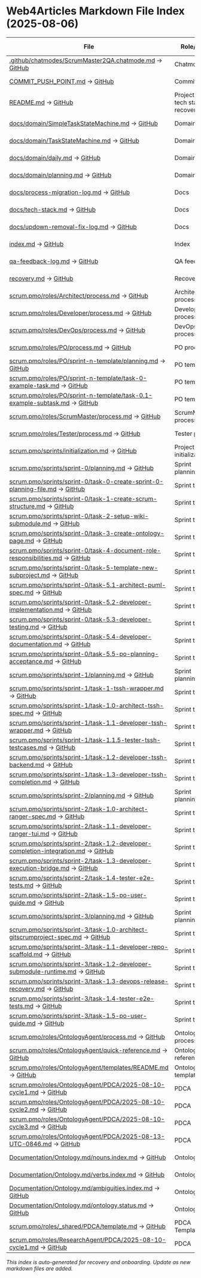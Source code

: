 # Web4Articles Markdown File Index (2025-08-06)

| File | Role/Type | Last Modified |
|------|-----------|--------------|
| [.github/chatmodes/ScrumMaster2QA.chatmode.md](.github/chatmodes/ScrumMaster2QA.chatmode.md) -> [GitHub](https://github.com/Cerulean-Circle-GmbH/Web4Articles/blob/feature/ontology-agent/.github/chatmodes/ScrumMaster2QA.chatmode.md) | Chatmode | 2025-08-06 |
| [COMMIT_PUSH_POINT.md](COMMIT_PUSH_POINT.md) -> [GitHub](https://github.com/Cerulean-Circle-GmbH/Web4Articles/blob/feature/ontology-agent/COMMIT_PUSH_POINT.md) | Commit guide | 2025-08-06 |
| [README.md](README.md) -> [GitHub](https://github.com/Cerulean-Circle-GmbH/Web4Articles/blob/feature/ontology-agent/README.md) | Project root, tech stack, recovery | 2025-08-06 |
| [docs/domain/SimpleTaskStateMachine.md](docs/domain/SimpleTaskStateMachine.md) -> [GitHub](https://github.com/Cerulean-Circle-GmbH/Web4Articles/blob/feature/ontology-agent/docs/domain/SimpleTaskStateMachine.md) | Domain doc | 2025-08-06 |
| [docs/domain/TaskStateMachine.md](docs/domain/TaskStateMachine.md) -> [GitHub](https://github.com/Cerulean-Circle-GmbH/Web4Articles/blob/feature/ontology-agent/docs/domain/TaskStateMachine.md) | Domain doc | 2025-08-06 |
| [docs/domain/daily.md](docs/domain/daily.md) -> [GitHub](https://github.com/Cerulean-Circle-GmbH/Web4Articles/blob/feature/ontology-agent/docs/domain/daily.md) | Domain doc | 2025-08-06 |
| [docs/domain/planning.md](docs/domain/planning.md) -> [GitHub](https://github.com/Cerulean-Circle-GmbH/Web4Articles/blob/feature/ontology-agent/docs/domain/planning.md) | Domain doc | 2025-08-06 |
| [docs/process-migration-log.md](docs/process-migration-log.md) -> [GitHub](https://github.com/Cerulean-Circle-GmbH/Web4Articles/blob/feature/ontology-agent/docs/process-migration-log.md) | Docs | 2025-08-06 |
| [docs/tech-stack.md](docs/tech-stack.md) -> [GitHub](https://github.com/Cerulean-Circle-GmbH/Web4Articles/blob/feature/ontology-agent/docs/tech-stack.md) | Docs | 2025-08-06 |
| [docs/updown-removal-fix-log.md](docs/updown-removal-fix-log.md) -> [GitHub](https://github.com/Cerulean-Circle-GmbH/Web4Articles/blob/feature/ontology-agent/docs/updown-removal-fix-log.md) | Docs | 2025-08-06 |
| [index.md](index.md) -> [GitHub](https://github.com/Cerulean-Circle-GmbH/Web4Articles/blob/feature/ontology-agent/index.md) | Index | 2025-08-06 |
| [qa-feedback-log.md](qa-feedback-log.md) -> [GitHub](https://github.com/Cerulean-Circle-GmbH/Web4Articles/blob/feature/ontology-agent/qa-feedback-log.md) | QA feedback | 2025-08-06 |
| [recovery.md](recovery.md) -> [GitHub](https://github.com/Cerulean-Circle-GmbH/Web4Articles/blob/feature/ontology-agent/recovery.md) | Recovery log | 2025-08-06 |
| [scrum.pmo/roles/Architect/process.md](scrum.pmo/roles/Architect/process.md) -> [GitHub](https://github.com/Cerulean-Circle-GmbH/Web4Articles/blob/feature/ontology-agent/scrum.pmo/roles/Architect/process.md) | Architect process | 2025-08-06 |
| [scrum.pmo/roles/Developer/process.md](scrum.pmo/roles/Developer/process.md) -> [GitHub](https://github.com/Cerulean-Circle-GmbH/Web4Articles/blob/feature/ontology-agent/scrum.pmo/roles/Developer/process.md) | Developer process | 2025-08-06 |
| [scrum.pmo/roles/DevOps/process.md](scrum.pmo/roles/DevOps/process.md) -> [GitHub](https://github.com/Cerulean-Circle-GmbH/Web4Articles/blob/feature/ontology-agent/scrum.pmo/roles/DevOps/process.md) | DevOps process | 2025-08-06 |
| [scrum.pmo/roles/PO/process.md](scrum.pmo/roles/PO/process.md) -> [GitHub](https://github.com/Cerulean-Circle-GmbH/Web4Articles/blob/feature/ontology-agent/scrum.pmo/roles/PO/process.md) | PO process | 2025-08-06 |
| [scrum.pmo/roles/PO/sprint-n-template/planning.md](scrum.pmo/roles/PO/sprint-n-template/planning.md) -> [GitHub](https://github.com/Cerulean-Circle-GmbH/Web4Articles/blob/feature/ontology-agent/scrum.pmo/roles/PO/sprint-n-template/planning.md) | PO template | 2025-08-06 |
| [scrum.pmo/roles/PO/sprint-n-template/task-0-example-task.md](scrum.pmo/roles/PO/sprint-n-template/task-0-example-task.md) -> [GitHub](https://github.com/Cerulean-Circle-GmbH/Web4Articles/blob/feature/ontology-agent/scrum.pmo/roles/PO/sprint-n-template/task-0-example-task.md) | PO template | 2025-08-06 |
| [scrum.pmo/roles/PO/sprint-n-template/task-0.1-example-subtask.md](scrum.pmo/roles/PO/sprint-n-template/task-0.1-example-subtask.md) -> [GitHub](https://github.com/Cerulean-Circle-GmbH/Web4Articles/blob/feature/ontology-agent/scrum.pmo/roles/PO/sprint-n-template/task-0.1-example-subtask.md) | PO template | 2025-08-06 |
| [scrum.pmo/roles/ScrumMaster/process.md](scrum.pmo/roles/ScrumMaster/process.md) -> [GitHub](https://github.com/Cerulean-Circle-GmbH/Web4Articles/blob/feature/ontology-agent/scrum.pmo/roles/ScrumMaster/process.md) | ScrumMaster process | 2025-08-06 |
| [scrum.pmo/roles/Tester/process.md](scrum.pmo/roles/Tester/process.md) -> [GitHub](https://github.com/Cerulean-Circle-GmbH/Web4Articles/blob/feature/ontology-agent/scrum.pmo/roles/Tester/process.md) | Tester process | 2025-08-06 |
| [scrum.pmo/sprints/initialization.md](scrum.pmo/sprints/initialization.md) -> [GitHub](https://github.com/Cerulean-Circle-GmbH/Web4Articles/blob/feature/ontology-agent/scrum.pmo/sprints/initialization.md) | Project initialization | 2025-08-06 |
| [scrum.pmo/sprints/sprint-0/planning.md](scrum.pmo/sprints/sprint-0/planning.md) -> [GitHub](https://github.com/Cerulean-Circle-GmbH/Web4Articles/blob/feature/ontology-agent/scrum.pmo/sprints/sprint-0/planning.md) | Sprint planning | 2025-08-06 |
| [scrum.pmo/sprints/sprint-0/task-0-create-sprint-0-planning-file.md](scrum.pmo/sprints/sprint-0/task-0-create-sprint-0-planning-file.md) -> [GitHub](https://github.com/Cerulean-Circle-GmbH/Web4Articles/blob/feature/ontology-agent/scrum.pmo/sprints/sprint-0/task-0-create-sprint-0-planning-file.md) | Sprint task | 2025-08-06 |
| [scrum.pmo/sprints/sprint-0/task-1-create-scrum-structure.md](scrum.pmo/sprints/sprint-0/task-1-create-scrum-structure.md) -> [GitHub](https://github.com/Cerulean-Circle-GmbH/Web4Articles/blob/feature/ontology-agent/scrum.pmo/sprints/sprint-0/task-1-create-scrum-structure.md) | Sprint task | 2025-08-06 |
| [scrum.pmo/sprints/sprint-0/task-2-setup-wiki-submodule.md](scrum.pmo/sprints/sprint-0/task-2-setup-wiki-submodule.md) -> [GitHub](https://github.com/Cerulean-Circle-GmbH/Web4Articles/blob/feature/ontology-agent/scrum.pmo/sprints/sprint-0/task-2-setup-wiki-submodule.md) | Sprint task | 2025-08-06 |
| [scrum.pmo/sprints/sprint-0/task-3-create-ontology-page.md](scrum.pmo/sprints/sprint-0/task-3-create-ontology-page.md) -> [GitHub](https://github.com/Cerulean-Circle-GmbH/Web4Articles/blob/feature/ontology-agent/scrum.pmo/sprints/sprint-0/task-3-create-ontology-page.md) | Sprint task | 2025-08-06 |
| [scrum.pmo/sprints/sprint-0/task-4-document-role-responsibilities.md](scrum.pmo/sprints/sprint-0/task-4-document-role-responsibilities.md) -> [GitHub](https://github.com/Cerulean-Circle-GmbH/Web4Articles/blob/feature/ontology-agent/scrum.pmo/sprints/sprint-0/task-4-document-role-responsibilities.md) | Sprint task | 2025-08-06 |
| [scrum.pmo/sprints/sprint-0/task-5-template-new-subproject.md](scrum.pmo/sprints/sprint-0/task-5-template-new-subproject.md) -> [GitHub](https://github.com/Cerulean-Circle-GmbH/Web4Articles/blob/feature/ontology-agent/scrum.pmo/sprints/sprint-0/task-5-template-new-subproject.md) | Sprint task | 2025-08-06 |
| [scrum.pmo/sprints/sprint-0/task-5.1-architect-puml-spec.md](scrum.pmo/sprints/sprint-0/task-5.1-architect-puml-spec.md) -> [GitHub](https://github.com/Cerulean-Circle-GmbH/Web4Articles/blob/feature/ontology-agent/scrum.pmo/sprints/sprint-0/task-5.1-architect-puml-spec.md) | Sprint task | 2025-08-06 |
| [scrum.pmo/sprints/sprint-0/task-5.2-developer-implementation.md](scrum.pmo/sprints/sprint-0/task-5.2-developer-implementation.md) -> [GitHub](https://github.com/Cerulean-Circle-GmbH/Web4Articles/blob/feature/ontology-agent/scrum.pmo/sprints/sprint-0/task-5.2-developer-implementation.md) | Sprint task | 2025-08-06 |
| [scrum.pmo/sprints/sprint-0/task-5.3-developer-testing.md](scrum.pmo/sprints/sprint-0/task-5.3-developer-testing.md) -> [GitHub](https://github.com/Cerulean-Circle-GmbH/Web4Articles/blob/feature/ontology-agent/scrum.pmo/sprints/sprint-0/task-5.3-developer-testing.md) | Sprint task | 2025-08-06 |
| [scrum.pmo/sprints/sprint-0/task-5.4-developer-documentation.md](scrum.pmo/sprints/sprint-0/task-5.4-developer-documentation.md) -> [GitHub](https://github.com/Cerulean-Circle-GmbH/Web4Articles/blob/feature/ontology-agent/scrum.pmo/sprints/sprint-0/task-5.4-developer-documentation.md) | Sprint task | 2025-08-06 |
| [scrum.pmo/sprints/sprint-0/task-5.5-po-planning-acceptance.md](scrum.pmo/sprints/sprint-0/task-5.5-po-planning-acceptance.md) -> [GitHub](https://github.com/Cerulean-Circle-GmbH/Web4Articles/blob/feature/ontology-agent/scrum.pmo/sprints/sprint-0/task-5.5-po-planning-acceptance.md) | Sprint task | 2025-08-06 |
| [scrum.pmo/sprints/sprint-1/planning.md](scrum.pmo/sprints/sprint-1/planning.md) -> [GitHub](https://github.com/Cerulean-Circle-GmbH/Web4Articles/blob/feature/ontology-agent/scrum.pmo/sprints/sprint-1/planning.md) | Sprint planning | 2025-08-06 |
| [scrum.pmo/sprints/sprint-1/task-1-tssh-wrapper.md](scrum.pmo/sprints/sprint-1/task-1-tssh-wrapper.md) -> [GitHub](https://github.com/Cerulean-Circle-GmbH/Web4Articles/blob/feature/ontology-agent/scrum.pmo/sprints/sprint-1/task-1-tssh-wrapper.md) | Sprint task | 2025-08-06 |
| [scrum.pmo/sprints/sprint-1/task-1.0-architect-tssh-spec.md](scrum.pmo/sprints/sprint-1/task-1.0-architect-tssh-spec.md) -> [GitHub](https://github.com/Cerulean-Circle-GmbH/Web4Articles/blob/feature/ontology-agent/scrum.pmo/sprints/sprint-1/task-1.0-architect-tssh-spec.md) | Sprint task | 2025-08-06 |
| [scrum.pmo/sprints/sprint-1/task-1.1-developer-tssh-wrapper.md](scrum.pmo/sprints/sprint-1/task-1.1-developer-tssh-wrapper.md) -> [GitHub](https://github.com/Cerulean-Circle-GmbH/Web4Articles/blob/feature/ontology-agent/scrum.pmo/sprints/sprint-1/task-1.1-developer-tssh-wrapper.md) | Sprint task | 2025-08-06 |
| [scrum.pmo/sprints/sprint-1/task-1.1.5-tester-tssh-testcases.md](scrum.pmo/sprints/sprint-1/task-1.1.5-tester-tssh-testcases.md) -> [GitHub](https://github.com/Cerulean-Circle-GmbH/Web4Articles/blob/feature/ontology-agent/scrum.pmo/sprints/sprint-1/task-1.1.5-tester-tssh-testcases.md) | Sprint task | 2025-08-06 |
| [scrum.pmo/sprints/sprint-1/task-1.2-developer-tssh-backend.md](scrum.pmo/sprints/sprint-1/task-1.2-developer-tssh-backend.md) -> [GitHub](https://github.com/Cerulean-Circle-GmbH/Web4Articles/blob/feature/ontology-agent/scrum.pmo/sprints/sprint-1/task-1.2-developer-tssh-backend.md) | Sprint task | 2025-08-06 |
| [scrum.pmo/sprints/sprint-1/task-1.3-developer-tssh-completion.md](scrum.pmo/sprints/sprint-1/task-1.3-developer-tssh-completion.md) -> [GitHub](https://github.com/Cerulean-Circle-GmbH/Web4Articles/blob/feature/ontology-agent/scrum.pmo/sprints/sprint-1/task-1.3-developer-tssh-completion.md) | Sprint task | 2025-08-06 |
| [scrum.pmo/sprints/sprint-2/planning.md](scrum.pmo/sprints/sprint-2/planning.md) -> [GitHub](https://github.com/Cerulean-Circle-GmbH/Web4Articles/blob/feature/ontology-agent/scrum.pmo/sprints/sprint-2/planning.md) | Sprint planning | 2025-08-08 |
| [scrum.pmo/sprints/sprint-2/task-1.0-architect-ranger-spec.md](scrum.pmo/sprints/sprint-2/task-1.0-architect-ranger-spec.md) -> [GitHub](https://github.com/Cerulean-Circle-GmbH/Web4Articles/blob/feature/ontology-agent/scrum.pmo/sprints/sprint-2/task-1.0-architect-ranger-spec.md) | Sprint task | 2025-08-08 |
| [scrum.pmo/sprints/sprint-2/task-1.1-developer-ranger-tui.md](scrum.pmo/sprints/sprint-2/task-1.1-developer-ranger-tui.md) -> [GitHub](https://github.com/Cerulean-Circle-GmbH/Web4Articles/blob/feature/ontology-agent/scrum.pmo/sprints/sprint-2/task-1.1-developer-ranger-tui.md) | Sprint task | 2025-08-08 |
| [scrum.pmo/sprints/sprint-2/task-1.2-developer-completion-integration.md](scrum.pmo/sprints/sprint-2/task-1.2-developer-completion-integration.md) -> [GitHub](https://github.com/Cerulean-Circle-GmbH/Web4Articles/blob/feature/ontology-agent/scrum.pmo/sprints/sprint-2/task-1.2-developer-completion-integration.md) | Sprint task | 2025-08-08 |
| [scrum.pmo/sprints/sprint-2/task-1.3-developer-execution-bridge.md](scrum.pmo/sprints/sprint-2/task-1.3-developer-execution-bridge.md) -> [GitHub](https://github.com/Cerulean-Circle-GmbH/Web4Articles/blob/feature/ontology-agent/scrum.pmo/sprints/sprint-2/task-1.3-developer-execution-bridge.md) | Sprint task | 2025-08-08 |
| [scrum.pmo/sprints/sprint-2/task-1.4-tester-e2e-tests.md](scrum.pmo/sprints/sprint-2/task-1.4-tester-e2e-tests.md) -> [GitHub](https://github.com/Cerulean-Circle-GmbH/Web4Articles/blob/feature/ontology-agent/scrum.pmo/sprints/sprint-2/task-1.4-tester-e2e-tests.md) | Sprint task | 2025-08-08 |
| [scrum.pmo/sprints/sprint-2/task-1.5-po-user-guide.md](scrum.pmo/sprints/sprint-2/task-1.5-po-user-guide.md) -> [GitHub](https://github.com/Cerulean-Circle-GmbH/Web4Articles/blob/feature/ontology-agent/scrum.pmo/sprints/sprint-2/task-1.5-po-user-guide.md) | Sprint task | 2025-08-08 |
| [scrum.pmo/sprints/sprint-3/planning.md](scrum.pmo/sprints/sprint-3/planning.md) -> [GitHub](https://github.com/Cerulean-Circle-GmbH/Web4Articles/blob/feature/ontology-agent/scrum.pmo/sprints/sprint-3/planning.md) | Sprint planning | 2025-08-08 |
| [scrum.pmo/sprints/sprint-3/task-1.0-architect-gitscrumproject-spec.md](scrum.pmo/sprints/sprint-3/task-1.0-architect-gitscrumproject-spec.md) -> [GitHub](https://github.com/Cerulean-Circle-GmbH/Web4Articles/blob/feature/ontology-agent/scrum.pmo/sprints/sprint-3/task-1.0-architect-gitscrumproject-spec.md) | Sprint task | 2025-08-08 |
| [scrum.pmo/sprints/sprint-3/task-1.1-developer-repo-scaffold.md](scrum.pmo/sprints/sprint-3/task-1.1-developer-repo-scaffold.md) -> [GitHub](https://github.com/Cerulean-Circle-GmbH/Web4Articles/blob/feature/ontology-agent/scrum.pmo/sprints/sprint-3/task-1.1-developer-repo-scaffold.md) | Sprint task | 2025-08-08 |
| [scrum.pmo/sprints/sprint-3/task-1.2-developer-submodule-runtime.md](scrum.pmo/sprints/sprint-3/task-1.2-developer-submodule-runtime.md) -> [GitHub](https://github.com/Cerulean-Circle-GmbH/Web4Articles/blob/feature/ontology-agent/scrum.pmo/sprints/sprint-3/task-1.2-developer-submodule-runtime.md) | Sprint task | 2025-08-08 |
| [scrum.pmo/sprints/sprint-3/task-1.3-devops-release-recovery.md](scrum.pmo/sprints/sprint-3/task-1.3-devops-release-recovery.md) -> [GitHub](https://github.com/Cerulean-Circle-GmbH/Web4Articles/blob/feature/ontology-agent/scrum.pmo/sprints/sprint-3/task-1.3-devops-release-recovery.md) | Sprint task | 2025-08-08 |
| [scrum.pmo/sprints/sprint-3/task-1.4-tester-e2e-tests.md](scrum.pmo/sprints/sprint-3/task-1.4-tester-e2e-tests.md) -> [GitHub](https://github.com/Cerulean-Circle-GmbH/Web4Articles/blob/feature/ontology-agent/scrum.pmo/sprints/sprint-3/task-1.4-tester-e2e-tests.md) | Sprint task | 2025-08-08 |
| [scrum.pmo/sprints/sprint-3/task-1.5-po-user-guide.md](scrum.pmo/sprints/sprint-3/task-1.5-po-user-guide.md) -> [GitHub](https://github.com/Cerulean-Circle-GmbH/Web4Articles/blob/feature/ontology-agent/scrum.pmo/sprints/sprint-3/task-1.5-po-user-guide.md) | Sprint task | 2025-08-08 |
| [scrum.pmo/roles/OntologyAgent/process.md](scrum.pmo/roles/OntologyAgent/process.md) -> [GitHub](https://github.com/Cerulean-Circle-GmbH/Web4Articles/blob/feature/ontology-agent/scrum.pmo/roles/OntologyAgent/process.md) | OntologyAgent process | 2025-08-10 |
| [scrum.pmo/roles/OntologyAgent/quick-reference.md](scrum.pmo/roles/OntologyAgent/quick-reference.md) -> [GitHub](https://github.com/Cerulean-Circle-GmbH/Web4Articles/blob/feature/ontology-agent/scrum.pmo/roles/OntologyAgent/quick-reference.md) | OntologyAgent reference | 2025-08-10 |
| [scrum.pmo/roles/OntologyAgent/templates/README.md](scrum.pmo/roles/OntologyAgent/templates/README.md) -> [GitHub](https://github.com/Cerulean-Circle-GmbH/Web4Articles/blob/feature/ontology-agent/scrum.pmo/roles/OntologyAgent/templates/README.md) | OntologyAgent templates | 2025-08-10 |
| [scrum.pmo/roles/OntologyAgent/PDCA/2025-08-10-cycle1.md](scrum.pmo/roles/OntologyAgent/PDCA/2025-08-10-cycle1.md) -> [GitHub](https://github.com/Cerulean-Circle-GmbH/Web4Articles/blob/feature/ontology-agent/scrum.pmo/roles/OntologyAgent/PDCA/2025-08-10-cycle1.md) | PDCA | 2025-08-10 |
| [scrum.pmo/roles/OntologyAgent/PDCA/2025-08-10-cycle2.md](scrum.pmo/roles/OntologyAgent/PDCA/2025-08-10-cycle2.md) -> [GitHub](https://github.com/Cerulean-Circle-GmbH/Web4Articles/blob/feature/ontology-agent/scrum.pmo/roles/OntologyAgent/PDCA/2025-08-10-cycle2.md) | PDCA | 2025-08-10 |
| [scrum.pmo/roles/OntologyAgent/PDCA/2025-08-10-cycle3.md](scrum.pmo/roles/OntologyAgent/PDCA/2025-08-10-cycle3.md) -> [GitHub](https://github.com/Cerulean-Circle-GmbH/Web4Articles/blob/feature/ontology-agent/scrum.pmo/roles/OntologyAgent/PDCA/2025-08-10-cycle3.md) | PDCA | 2025-08-10 |
| [scrum.pmo/roles/OntologyAgent/PDCA/2025-08-13-UTC-0846.md](scrum.pmo/roles/OntologyAgent/PDCA/2025-08-13-UTC-0846.md) -> [GitHub](https://github.com/Cerulean-Circle-GmbH/Web4Articles/blob/feature/ontology-agent/scrum.pmo/roles/OntologyAgent/PDCA/2025-08-13-UTC-0846.md) | PDCA | 2025-08-13 |
| [Documentation/Ontology.md/nouns.index.md](Documentation/Ontology.md/nouns.index.md) -> [GitHub](https://github.com/Cerulean-Circle-GmbH/Web4Articles/blob/feature/ontology-agent/Documentation/Ontology.md/nouns.index.md) | Ontology | 2025-08-10 |
| [Documentation/Ontology.md/verbs.index.md](Documentation/Ontology.md/verbs.index.md) -> [GitHub](https://github.com/Cerulean-Circle-GmbH/Web4Articles/blob/feature/ontology-agent/Documentation/Ontology.md/verbs.index.md) | Ontology | 2025-08-10 |
| [Documentation/Ontology.md/ambiguities.index.md](Documentation/Ontology.md/ambiguities.index.md) -> [GitHub](https://github.com/Cerulean-Circle-GmbH/Web4Articles/blob/feature/ontology-agent/Documentation/Ontology.md/ambiguities.index.md) | Ontology | 2025-08-10 |
| [Documentation/Ontology.md/ontology.status.md](Documentation/Ontology.md/ontology.status.md) -> [GitHub](https://github.com/Cerulean-Circle-GmbH/Web4Articles/blob/feature/ontology-agent/Documentation/Ontology.md/ontology.status.md) | Ontology | 2025-08-10 |
| [scrum.pmo/roles/_shared/PDCA/template.md](scrum.pmo/roles/_shared/PDCA/template.md) -> [GitHub](https://github.com/Cerulean-Circle-GmbH/Web4Articles/blob/feature/ontology-agent/scrum.pmo/roles/_shared/PDCA/template.md) | PDCA Template | 2025-08-10 |
| [scrum.pmo/roles/ResearchAgent/PDCA/2025-08-10-cycle1.md](scrum.pmo/roles/ResearchAgent/PDCA/2025-08-10-cycle1.md) -> [GitHub](https://github.com/Cerulean-Circle-GmbH/Web4Articles/blob/feature/ontology-agent/scrum.pmo/roles/ResearchAgent/PDCA/2025-08-10-cycle1.md) | PDCA | 2025-08-10 |

*This index is auto-generated for recovery and onboarding. Update as new markdown files are added.*
